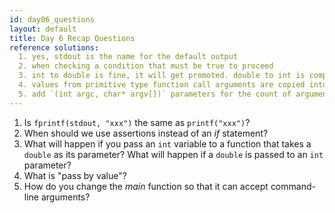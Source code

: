 ```yaml
---
id: day06_questions
layout: default
title: Day 6 Recap Questions
reference solutions:
  1. yes, stdout is the name for the default output
  2. when checking a condition that must be true to proceed
  3. int to double is fine, it will get promoted. double to int is compiler warning(?) and should be avoided or explicitly typecast first.
  4. values from primitive type function call arguments are copied into the parameter variables when the call is executed
  5. add `(int argc, char* argv[])` parameters for the count of arguments and the strings themselves
---
```


1.	Is `fprintf(stdout, "xxx")` the same as `printf("xxx")`?
2.	When should we use assertions instead of an *if* statement?
3.	What will happen if you pass an `int` variable to a function that takes a `double` as its parameter?  What will happen if a `double` is passed to an `int` parameter?
4.	What is "pass by value"?
5.	How do you change the *main* function so that it can accept command-line arguments?
